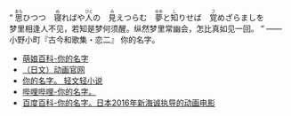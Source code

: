“  <ruby><rb>思</rb><rt>あも</rt></ruby>ひつつ　<ruby><rb>寝</rb><rt>ぬ</rt></ruby>ればや<ruby><rb>人</rb><rt>ひと</rt></ruby>の　<ruby><rb>見</rb><rt>み</rt></ruby>えつらむ　<ruby><rb>夢</rb><rt>ゆめ</rt></ruby>と<ruby><rb>知</rb><rt>し</rt></ruby>りせば　<ruby><rb>覚</rb><rt>さ</rt></ruby>めざらましを  
梦里相逢人不见，若知是梦何须醒。纵然梦里常幽会，怎比真如见一回。  ”  ——小野小町『古今和歌集・恋二』
你的名字。
- [萌娘百科-你的名字](https://zh.moegirl.org.cn/%E4%BD%A0%E7%9A%84%E5%90%8D%E5%AD%97)
- [（日文）动画官网](http://www.kiminona.com/)
- [你的名字。 轻文轻小说](https://www.iqing.com/book/40978/)
- [哔哩哔哩-你的名字。](https://www.bilibili.com/bangumi/media/md12044/)
- [百度百科-你的名字。日本2016年新海诚执导的动画电影](https://baike.baidu.com/item/%E4%BD%A0%E7%9A%84%E5%90%8D%E5%AD%97%E3%80%82/19127928)
